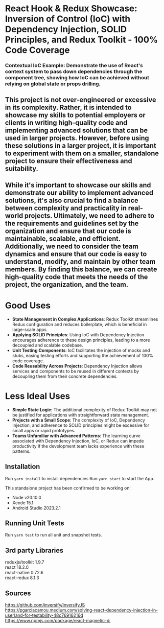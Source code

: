 # React Hook & Redux Showcase: Inversion of Control (IoC) with Dependency Injection, SOLID Principles, and Redux Toolkit - 100% Code Coverage

### **Contextual IoC Example:** Demonstrate the use of React's context system to pass down dependencies through the component tree, showing how IoC can be achieved without relying on global state or props drilling.

## This project is not over-engineered or excessive in its complexity. Rather, it is intended to showcase my skills to potential employers or clients in writing high-quality code and implementing advanced solutions that can be used in larger projects. However, before using these solutions in a larger project, it is important to experiment with them on a smaller, standalone project to ensure their effectiveness and suitability.

## While it's important to showcase our skills and demonstrate our ability to implement advanced solutions, it's also crucial to find a balance between complexity and practicality in real-world projects. Ultimately, we need to adhere to the requirements and guidelines set by the organization and ensure that our code is maintainable, scalable, and efficient. Additionally, we need to consider the team dynamics and ensure that our code is easy to understand, modify, and maintain by other team members. By finding this balance, we can create high-quality code that meets the needs of the project, the organization, and the team.

# Good Uses

- **State Management in Complex Applications**: Redux Toolkit streamlines Redux configuration and reduces boilerplate, which is beneficial in large-scale apps.
- **Applying SOLID Principles**: Using IoC with Dependency Injection encourages adherence to these design principles, leading to a more decoupled and scalable codebase.
- **Unit Testing Components**: IoC facilitates the injection of mocks and stubs, easing testing efforts and supporting the achievement of 100% code coverage.
- **Code Reusability Across Projects**: Dependency Injection allows services and components to be reused in different contexts by decoupling them from their concrete dependencies.

# Less Ideal Uses

- **Simple State Logic**: The additional complexity of Redux Toolkit may not be justified for applications with straightforward state management.
- **Projects with a Small Scope**: The complexity of IoC, Dependency Injection, and adherence to SOLID principles might be excessive for small apps or rapid prototypes.
- **Teams Unfamiliar with Advanced Patterns**: The learning curve associated with Dependency Injection, IoC, or Redux can impede productivity if the development team lacks experience with these patterns.

## Installation

Run `yarn install` to install dependencies
Run `yarn start` to start the App.

This standalone project has been confirmed to be working on:

- Node v20.10.0 
- Xcode 15.1
- Android Studio 2023.2.1

## Running Unit Tests

Run `yarn test` to run all unit and snapshot tests.

## 3rd party Libraries
reduxjs/toolkit 1.9.7  
react 18.2.0  
react-native 0.72.6  
react-redux 8.1.3  
  

## Sources
https://github.com/inversify/InversifyJS   
https://pgarciacamou.medium.com/solving-react-dependency-injection-in-userland-for-testability-48c76916216d  
https://www.npmjs.com/package/react-magnetic-di 
